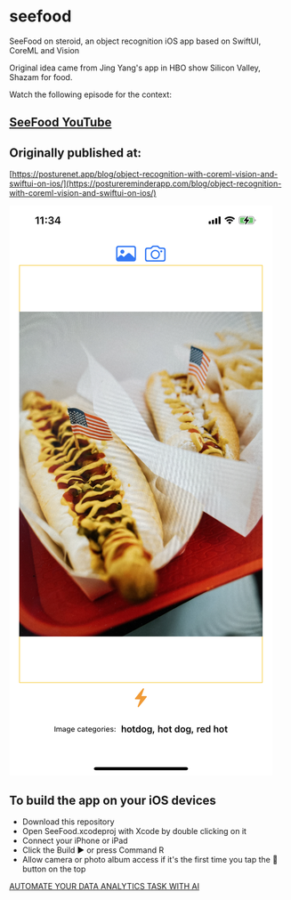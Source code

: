 # seefood
SeeFood on steroid, an object recognition iOS app based on SwiftUI, CoreML and Vision

Original idea came from Jing Yang's app in HBO show Silicon Valley, Shazam for food. 

Watch the following episode for the context: 

## [SeeFood YouTube](https://www.youtube.com/watch?v=vIci3C4JkL0&ab_channel=RaptorX88RaptorX88)

## Originally published at:
[https://posturenet.app/blog/object-recognition-with-coreml-vision-and-swiftui-on-ios/](https://posturereminderapp.com/blog/object-recognition-with-coreml-vision-and-swiftui-on-ios/)

![](/hotdog.jpeg)

## To build the app on your iOS devices
* Download this repository
* Open SeeFood.xcodeproj with Xcode by double clicking on it
* Connect your iPhone or iPad
* Click the Build ▶️ or press Command R
* Allow camera or photo album access if it's the first time you tap the 📸 button on the top


[AUTOMATE YOUR DATA ANALYTICS TASK WITH AI](https://skills.ai)
